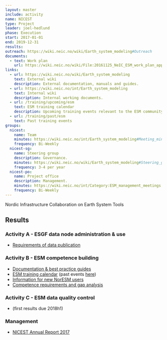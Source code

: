 ```yaml
---
layout: master
include: activity
name: NICEST
type: Project
leader: joel-hedlund
phase: Execution
start: 2017-01-01
end: 2019-12-31
results:
outreach: https://wiki.neic.no/wiki/Earth_system_modeling#Outreach
documents:
  - text: Work plan
    url: https://wiki.neic.no/wiki/File:20161125_NeIC_ESM_work_plan_approved.pdf
links:
  - url: https://wiki.neic.no/wiki/Earth_system_modeling
    text: External wiki
    description: External documentation, manuals and guides.
  - url: https://wiki.neic.no/int/Earth_system_modeling
    text: Internal wiki
    description: Internal working documents.
  - url: /training/upcoming/esm
    text: ESM training calendar
    description: Upcoming training events relevant to the ESM community.
  - url: /training/past/esm
    text: Past training events
groups:
  nicest:
    name: Team
    minutes: https://wiki.neic.no/int/Earth_system_modeling#Meeting_minutes
    frequency: Bi-Weekly
  nicest-sg:
    name: Steering group
    description: Governance.
    minutes: https://wiki.neic.no/wiki/Earth_system_modeling#Steering_group
    frequency: 3-4 per year
  nicest-po:
    name: Project office
    description: Management.
    minutes: https://wiki.neic.no/int/Category:ESM_management_meetings
    frequency: Bi-Weekly
---
```


Nordic Infrastructure Collaboration on Earth System Tools

## Results

### Activity A - ESGF data node administration & use

* [Requirements of data publication](https://wiki.neic.no/wiki/File:NICEST_D-A.2.1_report.pdf)

### Activity B - ESM competence building

* [Documentation & best practice guides](https://wiki.neic.no/wiki/ESM_activity_B_documentation)
* [ESM training calendar](/training/upcoming/esm) (past events [here](/training/past/esm))
* [Information for new NorESM users](https://wiki.neic.no/wiki/ESM_activity_B_noresm_new_users_info)
* [Competence requirements and gap analysis](https://wiki.neic.no/wiki/File:Deliverable_B.2.1_NICEST.pdf)

### Activity C - ESM data quality control

* (first results due 2018h1)

### Management

* [NICEST Annual Report 2017](https://docs.google.com/document/d/1R3vDjVtd1nd_JlN25X_UBr46I2bZdAnK-A86Kv4TOaQ/edit)

